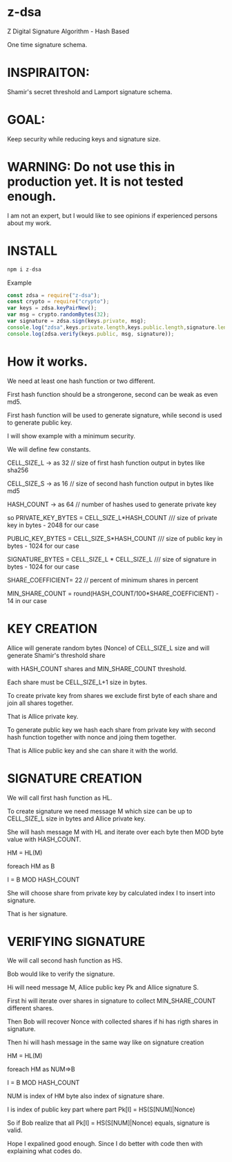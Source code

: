 # z-dsa
Z Digital Signature Algorithm - Hash Based

One time signature schema.

# INSPIRAITON:
Shamir's secret threshold and Lamport signature schema.

# GOAL:
Keep security while reducing keys and signature size.

# WARNING: Do not use this in production yet. It is not tested enough.
I am not an expert, but I would like to see opinions if experienced persons about my work.



# INSTALL
```javascript
npm i z-dsa
```
Example
```javascript
const zdsa = require("z-dsa");
const crypto = require("crypto");
var keys = zdsa.keyPairNew();
var msg = crypto.randomBytes(32);
var signature = zdsa.sign(keys.private, msg);
console.log("zdsa",keys.private.length,keys.public.length,signature.length);
console.log(zdsa.verify(keys.public, msg, signature));
```

# How it works.

We need at least one hash function or two different.

First hash function should be a strongerone, second can be weak as even md5.

First hash function will be used to generate signature, while second is used to generate public key.

I will show example with a minimum security.

We will define few constants.

CELL_SIZE_L  -> as 32  // size of first hash function output in bytes like sha256

CELL_SIZE_S ->  as 16 // size of second hash function output in bytes like md5

HASH_COUNT -> as 64  //  number of hashes used to generate private key

so
PRIVATE_KEY_BYTES = CELL_SIZE_L*HASH_COUNT /// size of private key in bytes - 2048 for our case

PUBLIC_KEY_BYTES = CELL_SIZE_S*HASH_COUNT /// size of public key in bytes - 1024 for our case

SIGNATURE_BYTES = CELL_SIZE_L * CELL_SIZE_L /// size of signature in bytes - 1024 for our case

SHARE_COEFFICIENT= 22 // percent of minimum shares in percent

MIN_SHARE_COUNT = round(HASH_COUNT/100*SHARE_COEFFICIENT) - 14 in our case



# KEY CREATION


Allice will generate random bytes (Nonce) of CELL_SIZE_L size and will generate Shamir's threshold share 

with HASH_COUNT shares and MIN_SHARE_COUNT threshold.

Each share must be CELL_SIZE_L+1 size in bytes.

To create private key from shares we exclude first byte of each share and join all shares together.

That is Allice private key.

To generate public key we hash each share from private key with second hash function together with nonce and joing them together.

That is Allice public key and she can share it with the world.



# SIGNATURE CREATION

We will call first hash function as HL.

To create signature we need message M which size can be up to CELL_SIZE_L size in bytes and Allice private key.

She will hash message M with HL and iterate over each byte then MOD byte value with HASH_COUNT.

HM = HL(M)

foreach HM as B 

I = B MOD HASH_COUNT

She will choose share from private key by calculated index I to insert into signature.

That is her signature.



# VERIFYING SIGNATURE

We will call second hash function as HS.

Bob would like to verify the signature.

Hi will need message M, Allice public key Pk and Allice signature S.

First hi will iterate over shares in signature to collect MIN_SHARE_COUNT different shares.

Then Bob will recover Nonce with collected shares if hi has rigth shares in signature.

Then hi will hash message in the same way like on signature creation

HM = HL(M)

foreach HM as NUM=>B 

I = B MOD HASH_COUNT

NUM is index of HM byte also index of signature share.

I is index of public key part where part Pk[I] = HS(S[NUM]|Nonce)

So if Bob realize that all Pk[I] = HS(S[NUM]|Nonce) equals, signature is valid.



Hope I expalined good enough. Since I do better with code then with explaining what codes do.













